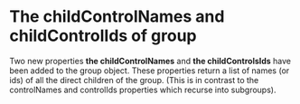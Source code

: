 # The childControlNames and childControlIds of group
Two new properties **the childControlNames** and **the childControlsIds** have been added to the group object. These properties return a list of names (or ids) of all the direct children of the group. (This is in contrast to the controlNames and controlIds properties which recurse into subgroups).
